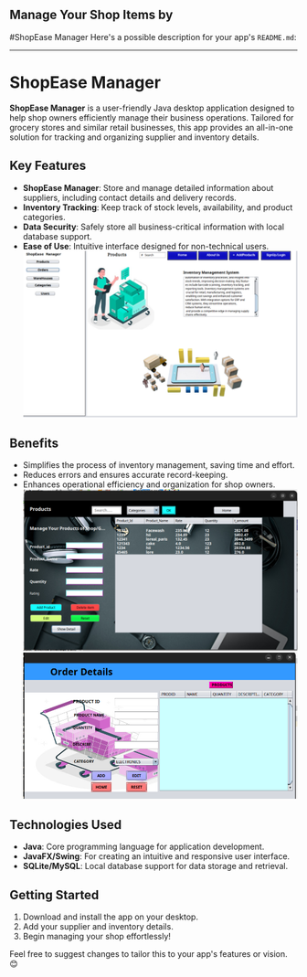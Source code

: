 ## Manage Your Shop Items by
#ShopEase Manager
Here's a possible description for your app's `README.md`:

---

#  ShopEase Manager

**ShopEase Manager** is a user-friendly Java desktop application designed to help shop owners efficiently manage their business operations. Tailored for grocery stores and similar retail businesses, this app provides an all-in-one solution for tracking and organizing supplier and inventory details.  

## Key Features  
- **ShopEase Manager**: Store and manage detailed information about suppliers, including contact details and delivery records.  
- **Inventory Tracking**: Keep track of stock levels, availability, and product categories.  
- **Data Security**: Safely store all business-critical information with local database support.  
- **Ease of Use**: Intuitive interface designed for non-technical users.  
![Home](/home1.png)   

## Benefits  
- Simplifies the process of inventory management, saving time and effort.  
- Reduces errors and ensures accurate record-keeping.  
- Enhances operational efficiency and organization for shop owners.  
![product Manager](/produc.png)
![product Manager](/order.png)

## Technologies Used  
- **Java**: Core programming language for application development.  
- **JavaFX/Swing**: For creating an intuitive and responsive user interface.  
- **SQLite/MySQL**: Local database support for data storage and retrieval.  

## Getting Started  
1. Download and install the app on your desktop.  
2. Add your supplier and inventory details.  
3. Begin managing your shop effortlessly!  

Feel free to suggest changes to tailor this to your app's features or vision. 😊